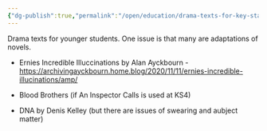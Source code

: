 ```yaml
---
{"dg-publish":true,"permalink":"/open/education/drama-texts-for-key-stage-3/","dgHomeLink":true,"dgPassFrontmatter":false,"dgShowBacklinks":false,"dgShowLocalGraph":false,"dgShowInlineTitle":false}
---
```



Drama texts for younger students. One issue is that many are adaptations of novels.

- Ernies Incredible Illuccinations by Alan Ayckbourn - https://archivingayckbourn.home.blog/2020/11/11/ernies-incredible-illucinations/amp/

- Blood Brothers (if An Inspector Calls is used at KS4)

- DNA by Denis Kelley (but there are issues of swearing and aubject matter)